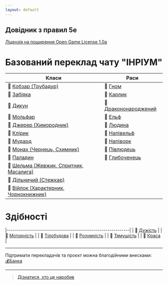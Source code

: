 ```yaml
---
layout: default
---
```



## Довідник з правил 5e
 [Ліцензія на поширення Open Game License  1.0a ](./license.html) 


# Базований переклад чату "ІНРІУМ"

| Класи                                                               | Раси                                                |
|---------------------------------------------------------------------|-----------------------------------------------------|
| 🎲 [Кобзар (Трубадур)](./docs/character/classes/bard.html)          | 🎲 [Гном](./docs/character/races/gnome.html)                 | 
| 🎲 [Забіяка](./docs/character/classes/fighter.html)                   | 🎲 [Карлик](./docs/character/races/dwarf.html)               | 
| 🎲 [Дикун](./docs/character/classes/barbarian.html)                | 🎲 [Дракононароджений](./docs/character/races/dragonborn.html)|
| 🎲 [Мольфар](./docs/character/classes/druid.html)                   | 🎲 [Ельф](./docs/character/races/elf.html)                  | 
| 🎲 [Джерер (Химородник)](./docs/character/classes/sorcerer.html)    | 🎲 [Людина](./docs/character/races/human.html)              | 
| 🎲 [Клірик](./docs/character/classes/cleric.html)                   | 🎲 [Напівельф](./docs/character/races/half-elf.html)        |
| 🎲 [Мудард](./docs/character/classes/wizard.html)                   | 🎲 [Напіворк](./docs/character/races/half-orc.html)         |
| 🎲 [Монах (Чернець, Схимник)](./docs/character/classes/monk.html)   | 🎲 [Півлюдець](./docs/character/races/halfling.html)        |
| 🎲 [Паладин](./docs/character/classes/paladin.html)                 | 🎲 [Глибоченець](./docs/character/races/tiefling.html)      |
| 🎲 [Шельма (Жевжик, Спритник, Масалига)](./docs/character/classes/rogue.html) |                                                   |
| 🎲 [Дільничий (Стежкар)](./docs/character/classes/ranger.html)                |                                                             |
| 🎲 [Війлок (Характерник, Чорнокнижник)](./docs/character/classes/warlock.html)   |                                                |

# Здібності

|-------------------------------------------------------------|
| 🎲 [Дужість](./docs/rules/abilities/strength.html)          |
| 🎲 [Моторність](./docs/rules/abilities/dexterity.html)      |
| 🎲 [Тілобудова](./docs/rules/abilities/constitution.html)   | 
| 🎲 [Розумність](./docs/rules/abilities/intelligence.html)   |
| 🎲 [Тямущість](./docs/rules/abilities/wisdom.html)           |
| 🎲 [Краса](./docs/rules/abilities/charisma.html)          |


- - -
Підтримати перекладачів та проєкт можна благодійними внесками:  
[💰Банка](https://send.monobank.ua/jar/Z4PzGDzMb)  
- - -

> [Дізнатися, хто це наробив](./credits.html)  
